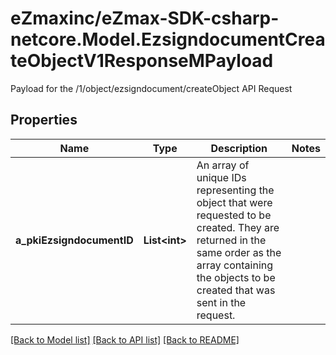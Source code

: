 # eZmaxinc/eZmax-SDK-csharp-netcore.Model.EzsigndocumentCreateObjectV1ResponseMPayload
Payload for the /1/object/ezsigndocument/createObject API Request

## Properties

Name | Type | Description | Notes
------------ | ------------- | ------------- | -------------
**a_pkiEzsigndocumentID** | **List&lt;int&gt;** | An array of unique IDs representing the object that were requested to be created.  They are returned in the same order as the array containing the objects to be created that was sent in the request. | 

[[Back to Model list]](../README.md#documentation-for-models) [[Back to API list]](../README.md#documentation-for-api-endpoints) [[Back to README]](../README.md)

